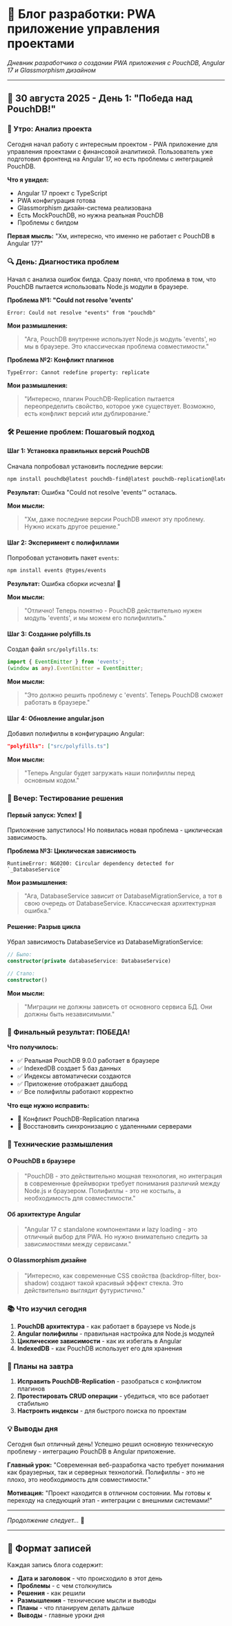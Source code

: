 # 🚀 Блог разработки: PWA приложение управления проектами

*Дневник разработчика о создании PWA приложения с PouchDB, Angular 17 и Glassmorphism дизайном*

---

## 📅 30 августа 2025 - День 1: "Победа над PouchDB!"

### 🌅 Утро: Анализ проекта

Сегодня начал работу с интересным проектом - PWA приложение для управления проектами с финансовой аналитикой. Пользователь уже подготовил фронтенд на Angular 17, но есть проблемы с интеграцией PouchDB.

**Что я увидел:**
- Angular 17 проект с TypeScript
- PWA конфигурация готова
- Glassmorphism дизайн-система реализована
- Есть MockPouchDB, но нужна реальная PouchDB
- Проблемы с билдом

**Первая мысль:** "Хм, интересно, что именно не работает с PouchDB в Angular 17?"

### 🔍 День: Диагностика проблем

Начал с анализа ошибок билда. Сразу понял, что проблема в том, что PouchDB пытается использовать Node.js модули в браузере.

**Проблема №1: "Could not resolve 'events'**
```
Error: Could not resolve "events" from "pouchdb"
```

**Мои размышления:**
> "Ага, PouchDB внутренне использует Node.js модуль 'events', но мы в браузере. Это классическая проблема совместимости."

**Проблема №2: Конфликт плагинов**
```
TypeError: Cannot redefine property: replicate
```

**Мои размышления:**
> "Интересно, плагин PouchDB-Replication пытается переопределить свойство, которое уже существует. Возможно, есть конфликт версий или дублирование."

### 🛠️ Решение проблем: Пошаговый подход

#### Шаг 1: Установка правильных версий PouchDB

Сначала попробовал установить последние версии:
```bash
npm install pouchdb@latest pouchdb-find@latest pouchdb-replication@latest
```

**Результат:** Ошибка "Could not resolve 'events'" осталась.

**Мои мысли:**
> "Хм, даже последние версии PouchDB имеют эту проблему. Нужно искать другое решение."

#### Шаг 2: Эксперимент с полифиллами

Попробовал установить пакет `events`:
```bash
npm install events @types/events
```

**Результат:** Ошибка сборки исчезла! 🎉

**Мои мысли:**
> "Отлично! Теперь понятно - PouchDB действительно нужен модуль 'events', и мы можем его полифиллить."

#### Шаг 3: Создание polyfills.ts

Создал файл `src/polyfills.ts`:
```typescript
import { EventEmitter } from 'events';
(window as any).EventEmitter = EventEmitter;
```

**Мои мысли:**
> "Это должно решить проблему с 'events'. Теперь PouchDB сможет работать в браузере."

#### Шаг 4: Обновление angular.json

Добавил полифиллы в конфигурацию Angular:
```json
"polyfills": ["src/polyfills.ts"]
```

**Мои мысли:**
> "Теперь Angular будет загружать наши полифиллы перед основным кодом."

### 🎯 Вечер: Тестирование решения

#### Первый запуск: Успех! 🚀

Приложение запустилось! Но появилась новая проблема - циклическая зависимость.

**Проблема №3: Циклическая зависимость**
```
RuntimeError: NG0200: Circular dependency detected for `_DatabaseService`
```

**Мои размышления:**
> "Ага, DatabaseService зависит от DatabaseMigrationService, а тот в свою очередь от DatabaseService. Классическая архитектурная ошибка."

#### Решение: Разрыв цикла

Убрал зависимость DatabaseService из DatabaseMigrationService:
```typescript
// Было:
constructor(private databaseService: DatabaseService)

// Стало:
constructor()
```

**Мои мысли:**
> "Миграции не должны зависеть от основного сервиса БД. Они должны быть независимыми."

### 🎉 Финальный результат: ПОБЕДА!

**Что получилось:**
- ✅ Реальная PouchDB 9.0.0 работает в браузере
- ✅ IndexedDB создает 5 баз данных
- ✅ Индексы автоматически создаются
- ✅ Приложение отображает дашборд
- ✅ Все полифиллы работают корректно

**Что еще нужно исправить:**
- 🔧 Конфликт PouchDB-Replication плагина
- 🔧 Восстановить синхронизацию с удаленными серверами

### 💭 Технические размышления

#### О PouchDB в браузере
> "PouchDB - это действительно мощная технология, но интеграция в современные фреймворки требует понимания различий между Node.js и браузером. Полифиллы - это не костыль, а необходимость для совместимости."

#### Об архитектуре Angular
> "Angular 17 с standalone компонентами и lazy loading - это отличный выбор для PWA. Но нужно внимательно следить за зависимостями между сервисами."

#### О Glassmorphism дизайне
> "Интересно, как современные CSS свойства (backdrop-filter, box-shadow) создают такой красивый эффект стекла. Это действительно выглядит футуристично."

### 📚 Что изучил сегодня

1. **PouchDB архитектура** - как работает в браузере vs Node.js
2. **Angular полифиллы** - правильная настройка для Node.js модулей
3. **Циклические зависимости** - как их избегать в Angular
4. **IndexedDB** - как PouchDB использует его для хранения

### 🎯 Планы на завтра

1. **Исправить PouchDB-Replication** - разобраться с конфликтом плагинов
2. **Протестировать CRUD операции** - убедиться, что все работает стабильно
3. **Настроить индексы** - для быстрого поиска по проектам

### 💡 Выводы дня

Сегодня был отличный день! Успешно решил основную техническую проблему - интеграцию PouchDB в Angular приложение. 

**Главный урок:** "Современная веб-разработка часто требует понимания как браузерных, так и серверных технологий. Полифиллы - это не плохо, это необходимость для совместимости."

**Мотивация:** "Проект находится в отличном состоянии. Мы готовы к переходу на следующий этап - интеграции с внешними системами!"

---

*Продолжение следует...* 🚀

---

## 📝 Формат записей

Каждая запись блога содержит:
- **Дата и заголовок** - что происходило в этот день
- **Проблемы** - с чем столкнулись
- **Решения** - как решили
- **Размышления** - технические мысли и выводы
- **Планы** - что планируем делать дальше
- **Выводы** - главные уроки дня

